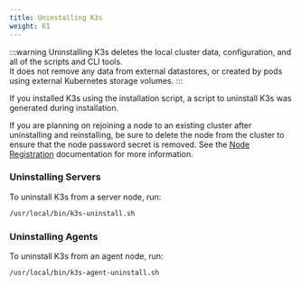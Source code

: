 ```yaml
---
title: Uninstalling K3s
weight: 61
---
```


:::warning
Uninstalling K3s deletes the local cluster data, configuration, and all of the scripts and CLI tools.  
It does not remove any data from external datastores, or created by pods using external Kubernetes storage volumes.
:::

If you installed K3s using the installation script, a script to uninstall K3s was generated during installation.

If you are planning on rejoining a node to an existing cluster after uninstalling and reinstalling, be sure to delete the node from the cluster to ensure that the node password secret is removed. See the [Node Registration](../architecture.md#how-agent-node-registration-works) documentation for more information.

### Uninstalling Servers
To uninstall K3s from a server node, run:

```bash
/usr/local/bin/k3s-uninstall.sh
```

### Uninstalling Agents
To uninstall K3s from an agent node, run:

```bash
/usr/local/bin/k3s-agent-uninstall.sh
```
